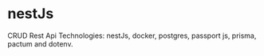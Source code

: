 # nestJs
CRUD Rest Api
Technologies: nestJs, docker, postgres, passport js, prisma, pactum and dotenv.
